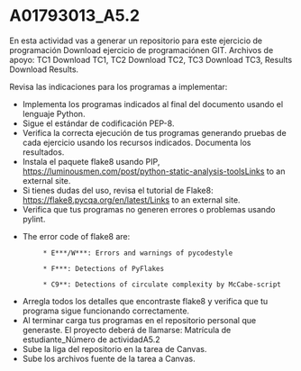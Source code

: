 # A01793013_A5.2


En esta actividad vas a generar un repositorio para este ejercicio de programación Download ejercicio de programaciónen GIT. Archivos de apoyo: TC1 Download TC1, TC2 Download TC2, TC3 Download TC3, Results Download Results.

Revisa las indicaciones para los programas a implementar:

* Implementa los programas indicados al final del documento usando el lenguaje Python.
* Sigue el estándar de codificación PEP-8.
* Verifica la correcta ejecución de tus programas generando pruebas de cada ejercicio usando los recursos indicados. Documenta los resultados.
* Instala el paquete flake8 usando PIP, https://luminousmen.com/post/python-static-analysis-toolsLinks to an external site. 
* Si tienes dudas del uso, revisa el tutorial de Flake8: https://flake8.pycqa.org/en/latest/Links to an external site.
* Verifica que tus programas no generen errores o problemas usando pylint.

- The error code of flake8 are:

           * E***/W***: Errors and warnings of pycodestyle

           * F***: Detections of PyFlakes

           * C9**: Detections of circulate complexity by McCabe-script

* Arregla todos los detalles que encontraste flake8 y verifica que tu programa sigue funcionando correctamente.
* Al terminar carga tus programas en el repositorio personal que generaste. El proyecto deberá de llamarse: Matrícula de estudiante_Número de actividadA5.2
* Sube la liga del repositorio en la tarea de Canvas. 
* Sube los archivos fuente de la tarea a Canvas.
